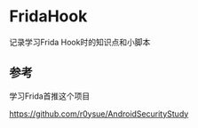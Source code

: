 # FridaHook
记录学习Frida Hook时的知识点和小脚本

## 参考
学习Frida首推这个项目

https://github.com/r0ysue/AndroidSecurityStudy
